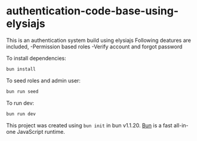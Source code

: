 # authentication-code-base-using-elysiajs

This is an authentication system build using elysiajs
Following deatures are included,
-Permission based roles
-Verify account and forgot password

To install dependencies:

```bash
bun install
```

To seed roles and admin user:
```bash
bun run seed
```

To run dev:

```bash
bun run dev
```

This project was created using `bun init` in bun v1.1.20. [Bun](https://bun.sh) is a fast all-in-one JavaScript runtime.
